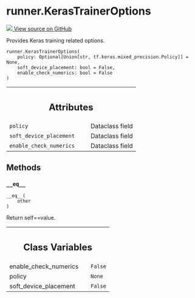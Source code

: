 # runner.KerasTrainerOptions

<!-- Insert buttons and diff -->

<a target="_blank" href="https://github.com/tensorflow/gnn/tree/master/tensorflow_gnn/runner/trainers/keras_fit.py#L28-L34">
<img src="https://www.tensorflow.org/images/GitHub-Mark-32px.png" /> View source
on GitHub </a>

Provides Keras training related options.

<pre class="devsite-click-to-copy prettyprint lang-py tfo-signature-link">
<code>runner.KerasTrainerOptions(
    policy: Optional[Union[str, tf.keras.mixed_precision.Policy]] = None,
    soft_device_placement: bool = False,
    enable_check_numerics: bool = False
)
</code></pre>

<!-- Placeholder for "Used in" -->
<!-- Tabular view -->

 <table class="responsive fixed orange">
<colgroup><col width="214px"><col></colgroup>
<tr><th colspan="2"><h2 class="add-link">Attributes</h2></th></tr>

<tr>
<td>
<code>policy</code><a id="policy"></a>
</td>
<td>
Dataclass field
</td>
</tr><tr>
<td>
<code>soft_device_placement</code><a id="soft_device_placement"></a>
</td>
<td>
Dataclass field
</td>
</tr><tr>
<td>
<code>enable_check_numerics</code><a id="enable_check_numerics"></a>
</td>
<td>
Dataclass field
</td>
</tr>
</table>

## Methods

<h3 id="__eq__"><code>__eq__</code></h3>

<pre class="devsite-click-to-copy prettyprint lang-py tfo-signature-link">
<code>__eq__(
    other
)
</code></pre>

Return self==value.

<!-- Tabular view -->

 <table class="responsive fixed orange">
<colgroup><col width="214px"><col></colgroup>
<tr><th colspan="2"><h2 class="add-link">Class Variables</h2></th></tr>

<tr>
<td>
enable_check_numerics<a id="enable_check_numerics"></a>
</td>
<td>
<code>False</code>
</td>
</tr><tr>
<td>
policy<a id="policy"></a>
</td>
<td>
<code>None</code>
</td>
</tr><tr>
<td>
soft_device_placement<a id="soft_device_placement"></a>
</td>
<td>
<code>False</code>
</td>
</tr>
</table>
